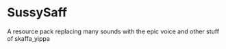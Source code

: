# SussySaff
 A resource pack replacing many sounds with the epic voice and other stuff of skaffa_yippa
